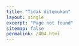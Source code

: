 ```yaml
---
title: "Tidak ditemukan"
layout: single
excerpt: "Page not found"
sitemap: false
permalink: /404.html
---
```


